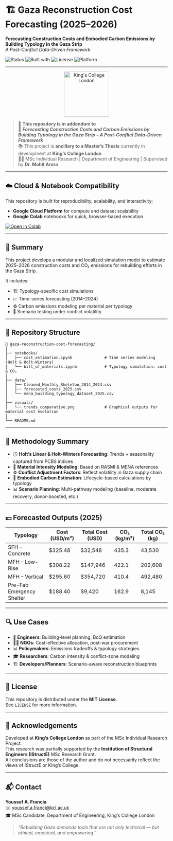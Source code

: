 # 🏗️ Gaza Reconstruction Cost Forecasting (2025–2026)

**Forecasting Construction Costs and Embodied Carbon Emissions by Building Typology in the Gaza Strip**  
_A Post-Conflict Data-Driven Framework_

![Status](https://img.shields.io/badge/Status-Active-blueviolet)
![Built with](https://img.shields.io/badge/Built%20With-Python-blue)
![License](https://img.shields.io/badge/License-MIT-green)
![Platform](https://img.shields.io/badge/Platform-Google%20Cloud%20%26%20Colab-yellow)

---

<p align="center">
  <img src="https://upload.wikimedia.org/wikipedia/en/thumb/4/40/King%27s_College_London_seal.svg/1024px-King%27s_College_London_seal.svg.png" alt="King's College London" width="140"/>
</p>

> 🔎 **This repository is in addendum to**  
> 📝 **_Forecasting Construction Costs and Carbon Emissions by Building Typology in the Gaza Strip – A Post-Conflict Data-Driven Framework_**  
> 📚 This project is **ancillary to a Master’s Thesis** currently in development at **King’s College London**  
> 🧑‍🎓 MSc Individual Research | Department of Engineering | Supervised by **Dr. Mohit Arora**

---

## ☁️ Cloud & Notebook Compatibility

This repository is built for reproducibility, scalability, and interactivity:

- **Google Cloud Platform** for compute and dataset scalability
- **Google Colab** notebooks for quick, browser-based execution

<p align="left">
  <a href="https://colab.research.google.com/github/YOUR-REPO-PATH/blob/main/notebooks/cost_estimation.ipynb" target="_blank">
    <img src="https://colab.research.google.com/assets/colab-badge.svg" alt="Open in Colab"/>
  </a>
</p>

---

## 📘 Summary

This project develops a modular and localized simulation model to estimate 2025–2026 construction costs and CO₂ emissions for rebuilding efforts in the Gaza Strip.

It includes:

- 🏗️ Typology-specific cost simulations
- 📈 Time-series forecasting (2014–2024)
- ♻️ Carbon emissions modeling per material per typology
- 🔁 Scenario testing under conflict volatility

---

## 📂 Repository Structure

```
📁 gaza-reconstruction-cost-forecasting/
│
├── notebooks/
│   ├── cost_estimation.ipynb              # Time series modeling (Holt & Holt-Winters)
│   └── bill_of_materials.ipynb            # Typology simulation: cost & CO₂
│
├── data/
│   ├── Cleaned_Monthly_Skeleton_2014_2024.csv
│   ├── forecasted_costs_2025.csv
│   └── mena_building_typology_dataset_2025.csv
│
├── visuals/
│   └── trends_comparative.png             # Graphical outputs for material cost evolution
│
└── README.md
```

---

## 🧠 Methodology Summary

- 🕒 **Holt’s Linear & Holt-Winters Forecasting**: Trends + seasonality captured from PCBS indices
- 🧱 **Material Intensity Modeling**: Based on RASMI & MENA references
- ⚙️ **Conflict Adjustment Factors**: Reflect volatility in Gaza supply chain
- 🌿 **Embodied Carbon Estimation**: Lifecycle-based calculations by typology
- 📊 **Scenario Planning**: Multi-pathway modeling (baseline, moderate recovery, donor-boosted, etc.)

---

## 💵 Forecasted Outputs (2025)

| Typology                    | Cost (USD/m²) | Total Cost (USD) | CO₂ (kg/m²) | Total CO₂ (kg) |
|----------------------------|---------------|------------------|-------------|----------------|
| SFH – Concrete             | $325.48       | $32,548          | 435.3       | 43,530         |
| MFH – Low-Rise             | $308.22       | $147,946         | 422.1       | 202,608        |
| MFH – Vertical             | $295.60       | $354,720         | 410.4       | 492,480        |
| Pre-Fab Emergency Shelter  | $188.40       | $9,420           | 162.9       | 8,145          |

---

## 🔍 Use Cases

- 🧱 **Engineers**: Building-level planning, BoQ estimation
- 🧑‍💼 **NGOs**: Cost-effective allocation, post-war procurement
- 📊 **Policymakers**: Emissions tradeoffs & typology strategies
- 🎓 **Researchers**: Carbon intensity & conflict-zone modeling
- 🏗️ **Developers/Planners**: Scenario-aware reconstruction blueprints

---

## 📜 License

This repository is distributed under the **MIT License**.  
See [`LICENSE`](./LICENSE) for more information.

---

## 🙏 Acknowledgements

Developed at **King’s College London** as part of the MSc Individual Research Project.  
This research was partially supported by the **Institution of Structural Engineers (IStructE)** MSc Research Grant.  
All conclusions are those of the author and do not necessarily reflect the views of IStructE or King’s College.

---

## 📬 Contact

**Youssef A. Francia**  
✉️ [youssef.a.franci@kcl.ac.uk](mailto:youssef.a.franci@kcl.ac.uk)  
🎓 MSc Candidate, Department of Engineering, King’s College London

> _“Rebuilding Gaza demands tools that are not only technical — but ethical, empirical, and empowering.”_
